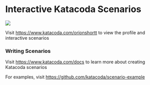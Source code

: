 # Interactive Katacoda Scenarios

[![](http://shields.katacoda.com/katacoda/orionshortt/count.svg)](https://www.katacoda.com/orionshortt "Get your profile on Katacoda.com")

Visit https://www.katacoda.com/orionshortt to view the profile and interactive scenarios

### Writing Scenarios
Visit https://www.katacoda.com/docs to learn more about creating Katacoda scenarios

For examples, visit https://github.com/katacoda/scenario-example
